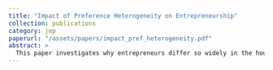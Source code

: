 ```yaml
---
title: "Impact of Preference Heterogeneity on Entrepreneurship"
collection: publications
category: jmp
paperurl: "/assets/papers/impact_pref_heterogeneity.pdf"
abstract: >
  This paper investigates why entrepreneurs differ so widely in the hours they devote to their businesses and the corresponding variation in firm size and wealth. Using the 2019 Survey of Consumer Finances, I document three robust patterns: entrepreneurial hours are highly dispersed, longer hours are strongly associated with larger firms in terms of sales and employment, and short-hour entrepreneurs are typically asset-poor. I replicate these findings in complementary datasets and show that standard models based on productivity or financial frictions alone cannot account for them. To explain these patterns, I develop a structural model in which entrepreneurs choose both whether to enter and how many hours to work, with heterogeneity in both productivity and leisure preferences. Calibrated to match moments on hours, the model reproduces the observed dispersion in labor supply, the monotonic scaling of firm outcomes with hours, and the distribution of assets across hour groups. Counterfactual experiments reveal that relaxing borrowing constraints has modest effects, while heterogeneity in preferences and strong complementarity between entrepreneurial hours and hired labor are central to understanding entrepreneurial diversity. The results highlight the role of non-pecuniary motives in shaping business outcomes and provide a framework for analyzing how policies interact with both financial and behavioral drivers of entrepreneurship.
---
```



